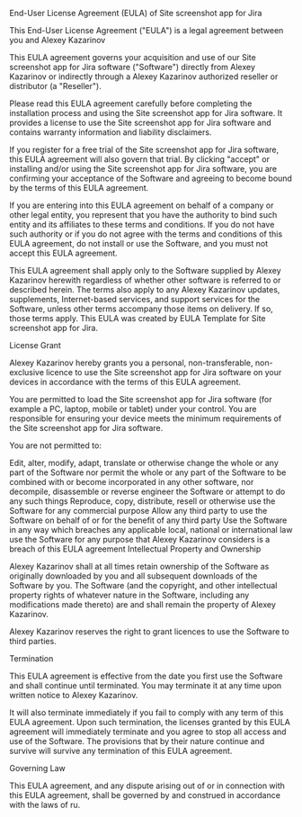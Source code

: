 End-User License Agreement (EULA) of Site screenshot app for Jira

This End-User License Agreement ("EULA") is a legal agreement between you and Alexey Kazarinov

This EULA agreement governs your acquisition and use of our Site screenshot app for Jira software ("Software") directly from Alexey Kazarinov or indirectly through a Alexey Kazarinov authorized reseller or distributor (a "Reseller").

Please read this EULA agreement carefully before completing the installation process and using the Site screenshot app for Jira software. It provides a license to use the Site screenshot app for Jira software and contains warranty information and liability disclaimers.

If you register for a free trial of the Site screenshot app for Jira software, this EULA agreement will also govern that trial. By clicking "accept" or installing and/or using the Site screenshot app for Jira software, you are confirming your acceptance of the Software and agreeing to become bound by the terms of this EULA agreement.

If you are entering into this EULA agreement on behalf of a company or other legal entity, you represent that you have the authority to bind such entity and its affiliates to these terms and conditions. If you do not have such authority or if you do not agree with the terms and conditions of this EULA agreement, do not install or use the Software, and you must not accept this EULA agreement.

This EULA agreement shall apply only to the Software supplied by Alexey Kazarinov herewith regardless of whether other software is referred to or described herein. The terms also apply to any Alexey Kazarinov updates, supplements, Internet-based services, and support services for the Software, unless other terms accompany those items on delivery. If so, those terms apply. This EULA was created by EULA Template for Site screenshot app for Jira.

License Grant

Alexey Kazarinov hereby grants you a personal, non-transferable, non-exclusive licence to use the Site screenshot app for Jira software on your devices in accordance with the terms of this EULA agreement.

You are permitted to load the Site screenshot app for Jira software (for example a PC, laptop, mobile or tablet) under your control. You are responsible for ensuring your device meets the minimum requirements of the Site screenshot app for Jira software.

You are not permitted to:

Edit, alter, modify, adapt, translate or otherwise change the whole or any part of the Software nor permit the whole or any part of the Software to be combined with or become incorporated in any other software, nor decompile, disassemble or reverse engineer the Software or attempt to do any such things
Reproduce, copy, distribute, resell or otherwise use the Software for any commercial purpose
Allow any third party to use the Software on behalf of or for the benefit of any third party
Use the Software in any way which breaches any applicable local, national or international law
use the Software for any purpose that Alexey Kazarinov considers is a breach of this EULA agreement
Intellectual Property and Ownership

Alexey Kazarinov shall at all times retain ownership of the Software as originally downloaded by you and all subsequent downloads of the Software by you. The Software (and the copyright, and other intellectual property rights of whatever nature in the Software, including any modifications made thereto) are and shall remain the property of Alexey Kazarinov.

Alexey Kazarinov reserves the right to grant licences to use the Software to third parties.

Termination

This EULA agreement is effective from the date you first use the Software and shall continue until terminated. You may terminate it at any time upon written notice to Alexey Kazarinov.

It will also terminate immediately if you fail to comply with any term of this EULA agreement. Upon such termination, the licenses granted by this EULA agreement will immediately terminate and you agree to stop all access and use of the Software. The provisions that by their nature continue and survive will survive any termination of this EULA agreement.

Governing Law

This EULA agreement, and any dispute arising out of or in connection with this EULA agreement, shall be governed by and construed in accordance with the laws of ru.
